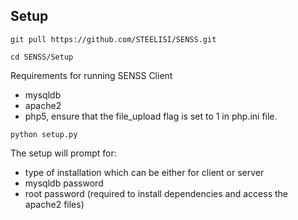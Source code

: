 <h2> Setup </h2>

```git pull https://github.com/STEELISI/SENSS.git```

```cd SENSS/Setup```

Requirements for running SENSS Client
- mysqldb
- apache2
- php5, ensure that the file_upload flag is set to 1 in php.ini file. 

```python setup.py```

The setup will prompt for:
- type of installation which can be either for client or server
- mysqldb password
- root password (required to install dependencies and access the apache2 files)


